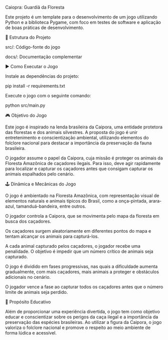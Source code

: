 Caiopra: Guardiã da Floresta

Este projeto é um template para o desenvolvimento de um jogo utilizando Python e a biblioteca Pygame, com foco em testes de software e aplicação de boas práticas de desenvolvimento.

📁 Estrutura do Projeto

src/: Código-fonte do jogo

docs/: Documentação complementar

▶️ Como Executar o Jogo

Instale as dependências do projeto:

pip install -r requirements.txt

Execute o jogo com o seguinte comando:

python src/main.py


🎮 Objetivo do Jogo

Este jogo é inspirado na lenda brasileira da Caipora, uma entidade protetora das florestas e dos animais silvestres. A proposta do jogo é unir entretenimento e conscientização ambiental, utilizando elementos do folclore nacional para destacar a importância da preservação da fauna brasileira.

O jogador assume o papel da Caipora, cuja missão é proteger os animais da Floresta Amazônica de caçadores ilegais. Para isso, deve agir rapidamente para localizar e capturar os caçadores antes que consigam capturar os animais espalhados pelo cenário.

🕹️ Dinâmica e Mecânicas do Jogo

O jogo é ambientado na Floresta Amazônica, com representação visual de elementos naturais e animais típicos do Brasil, como a onça-pintada, arara-azul, tamanduá-bandeira, entre outros.

O jogador controla a Caipora, que se movimenta pelo mapa da floresta em busca dos caçadores.

Os caçadores surgem aleatoriamente em diferentes pontos do mapa e tentam alcançar os animais para capturá-los.

A cada animal capturado pelos caçadores, o jogador recebe uma penalidade. O objetivo é impedir que um número crítico de animais seja capturado.

O jogo é dividido em fases progressivas, nas quais a dificuldade aumenta gradualmente, com mais caçadores, mais animais a proteger e obstáculos adicionais no cenário.

O jogador vence a fase ao capturar todos os caçadores antes que o número limite de animais seja perdido.

🌱 Propósito Educativo

Além de proporcionar uma experiência divertida, o jogo tem como objetivo educar e conscientizar sobre os perigos da caça ilegal e a importância da preservação das espécies brasileiras. Ao utilizar a figura da Caipora, o jogo valoriza o folclore nacional e promove o respeito ao meio ambiente de forma lúdica e acessível.